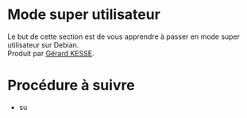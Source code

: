 # Mode super utilisateur

Le but de cette section est de vous apprendre à passer en mode super utilisateur sur Debian.  
Produit par 
[Gérard KESSE](https://github.com/gkesse/ "https://github.com/gkesse").

# Procédure à suivre

* su
